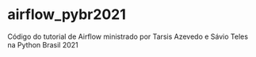 # airflow_pybr2021
Código do tutorial de Airflow ministrado por Tarsis Azevedo e Sávio Teles na Python Brasil 2021 
